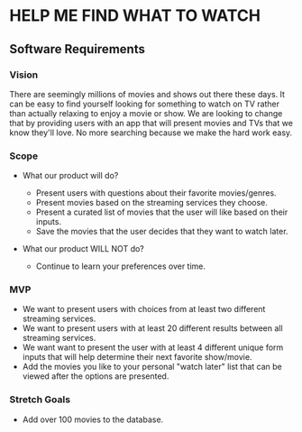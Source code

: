 # HELP ME FIND WHAT TO WATCH

## Software Requirements

### Vision

There are seemingly millions of movies and shows out there these days. It can be easy to find yourself looking for something to watch on TV rather than actually relaxing to enjoy a movie or show. We are looking to change that by providing users with an app that will present movies and TVs that we know they'll love. No more searching because we make the hard work easy.

### Scope

- What our product will do?
  - Present users with questions about their favorite movies/genres.
  - Present movies based on the streaming services they choose.
  - Present a curated list of movies that the user will like based on their inputs.
  - Save the movies that the user decides that they want to watch later.

- What our product WILL NOT do?
  - Continue to learn your preferences over time.

### MVP

- We want to present users with choices from at least two different streaming services.
- We want to present users with at least 20 different results between all streaming services.
- We want want to present the user with at least 4 different unique form inputs that will help determine their next favorite show/movie.
- Add the movies you like to your personal "watch later" list that can be viewed after the options are presented.

### Stretch Goals

- Add over 100 movies to the database.
